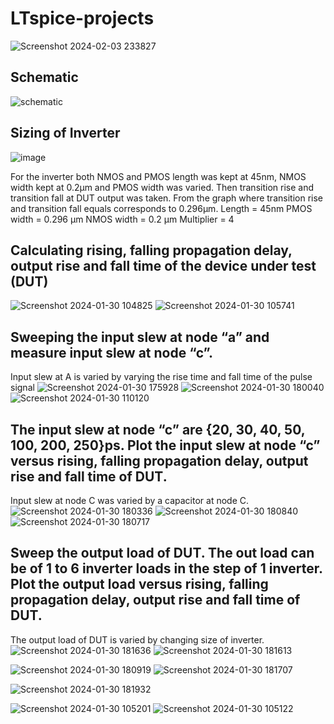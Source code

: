 # LTspice-projects
![Screenshot 2024-02-03 233827](https://github.com/DevinduDh/LTspice-projects/assets/76746921/6350ba8d-d0ab-436c-855f-a9477e3a8c2b)

## Schematic
![schematic](https://github.com/DevinduDh/LTspice-projects/assets/76746921/4ac23f47-d9b2-4f43-bcad-cda26d2e31f0)

## Sizing of Inverter
![image](https://github.com/DevinduDh/LTspice-projects/assets/76746921/cf4ec450-a655-4346-8fab-f02c9c45011d)

For the inverter both NMOS and PMOS length was kept at 45nm, NMOS width kept at 0.2µm and PMOS width was varied. Then transition rise and transition fall at DUT output was taken. From the graph where transition rise and transition fall equals corresponds to 0.296µm.
Length = 45nm
PMOS width = 0.296 µm
NMOS width = 0.2 µm
Multiplier = 4

## Calculating rising, falling propagation delay, output rise and fall time of the device under test (DUT)
![Screenshot 2024-01-30 104825](https://github.com/DevinduDh/LTspice-projects/assets/76746921/63505c33-52ad-417a-ada8-0beb59eed409)
![Screenshot 2024-01-30 105741](https://github.com/DevinduDh/LTspice-projects/assets/76746921/a0be0661-877e-4bf6-9804-8215652daefa)
## Sweeping the input slew at node “a” and measure input slew at node “c”.
Input slew at A is varied by varying the rise time and fall time of the pulse signal
![Screenshot 2024-01-30 175928](https://github.com/DevinduDh/LTspice-projects/assets/76746921/99c5f794-d6f4-4411-9aa0-1ddfe0c0a583)
![Screenshot 2024-01-30 180040](https://github.com/DevinduDh/LTspice-projects/assets/76746921/3f2da1a7-4ab1-41e7-af99-c1e003c771b9)
![Screenshot 2024-01-30 110120](https://github.com/DevinduDh/LTspice-projects/assets/76746921/0ee3b557-18d2-4162-8c9b-4ae81886a424)

## The input slew at node “c” are {20, 30, 40, 50, 100, 200, 250}ps. Plot the input slew at node “c” versus rising, falling propagation delay, output rise and fall time of DUT. 
Input slew at node C was varied by a capacitor at node C.
![Screenshot 2024-01-30 180336](https://github.com/DevinduDh/LTspice-projects/assets/76746921/a44e153a-78fb-4267-aa53-87903f7c7cae)
![Screenshot 2024-01-30 180840](https://github.com/DevinduDh/LTspice-projects/assets/76746921/1f730c0a-a65c-409a-bc46-b1aba3c08d84)
![Screenshot 2024-01-30 180717](https://github.com/DevinduDh/LTspice-projects/assets/76746921/19e5a566-ae5e-4d2d-8a16-c98093157110)

## Sweep the output load of DUT. The out load can be of 1 to 6 inverter loads in the step of 1 inverter. Plot the output load versus rising, falling propagation delay, output rise and fall time of DUT.
The output load of DUT is varied by changing size of inverter.
![Screenshot 2024-01-30 181636](https://github.com/DevinduDh/LTspice-projects/assets/76746921/530bbcd6-3aa0-4b47-9876-837cf63ef8ce)
![Screenshot 2024-01-30 181613](https://github.com/DevinduDh/LTspice-projects/assets/76746921/8ecc8473-b903-43bb-9730-1ae9237e142a)

![Screenshot 2024-01-30 180919](https://github.com/DevinduDh/LTspice-projects/assets/76746921/1446cfb6-5221-436f-9152-6ea99ca29705)
![Screenshot 2024-01-30 181707](https://github.com/DevinduDh/LTspice-projects/assets/76746921/0fdbfab2-80e8-4daa-9336-04ee14957281)


![Screenshot 2024-01-30 181932](https://github.com/DevinduDh/LTspice-projects/assets/76746921/c8dbe49b-74aa-4732-beaf-09f49256e79a)








![Screenshot 2024-01-30 105201](https://github.com/DevinduDh/LTspice-projects/assets/76746921/c6d04019-da7e-4e96-b30f-60e1cbd83618)
![Screenshot 2024-01-30 105122](https://github.com/DevinduDh/LTspice-projects/assets/76746921/9c4146ff-e0c6-4972-bbeb-f324436e1d2b)



